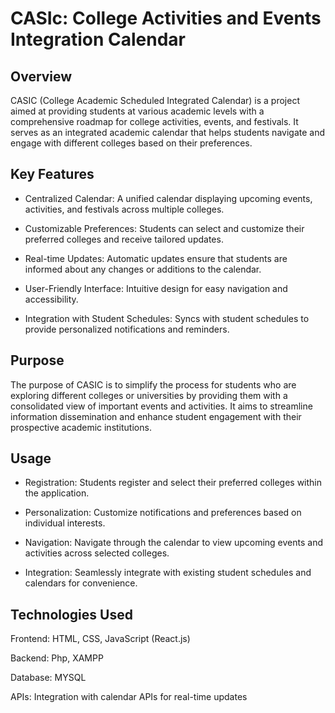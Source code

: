 # CASIc: College Activities and Events Integration Calendar

## Overview

CASIC (College Academic Scheduled Integrated Calendar) is a project aimed at providing students at various academic levels with a comprehensive roadmap for college activities, events, and festivals. It serves as an integrated academic calendar that helps students navigate and engage with different colleges based on their preferences.

## Key Features

- Centralized Calendar: A unified calendar displaying upcoming events, activities, and festivals across multiple colleges.

- Customizable Preferences: Students can select and customize their preferred colleges and receive tailored updates.

- Real-time Updates: Automatic updates ensure that students are informed about any changes or additions to the calendar.

- User-Friendly Interface: Intuitive design for easy navigation and accessibility.

- Integration with Student Schedules: Syncs with student schedules to provide personalized notifications and reminders.

## Purpose

The purpose of CASIC is to simplify the process for students who are exploring different colleges or universities by providing them with a consolidated view of important events and activities. It aims to streamline information dissemination and enhance student engagement with their prospective academic institutions.

## Usage

- Registration: Students register and select their preferred colleges within the application.

- Personalization: Customize notifications and preferences based on individual interests.

- Navigation: Navigate through the calendar to view upcoming events and activities across selected colleges.

- Integration: Seamlessly integrate with existing student schedules and calendars for convenience.

## Technologies Used

Frontend: HTML, CSS, JavaScript (React.js)

Backend: Php, XAMPP

Database: MYSQL

APIs: Integration with calendar APIs for real-time updates
